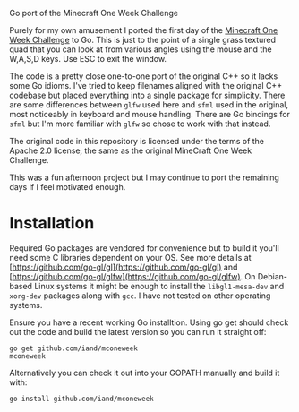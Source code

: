 Go port of the Minecraft One Week Challenge

Purely for my own amusement I ported the first day of the [Minecraft One Week
Challenge](https://github.com/Hopson97/MineCraft-One-Week-Challenge) to Go. This is just to the
point of a single grass textured quad that you can look at from various angles using the mouse and
the W,A,S,D keys. Use ESC to exit the window.

The code is a pretty close one-to-one port of the original C++ so it lacks some Go idioms. I've
tried to keep filenames aligned with the original C++ codebase but placed everything into a single
package for simplicity. There are some differences between `glfw` used here and `sfml` used in the
original, most noticeably in keyboard and mouse handling. There are Go bindings for `sfml` but I'm
more familiar with `glfw` so chose to work with that instead.

The original code in this repository is licensed under the terms of the Apache 2.0 license, the same as the
original MineCraft One Week Challenge. 

This was a fun afternoon project but I may continue to port the remaining days if I feel motivated
enough.

# Installation

Required Go packages are vendored for convenience but to build it you'll need some C libraries
dependent on your OS. See more details at [https://github.com/go-gl/gl](https://github.com/go-gl/gl)
and [https://github.com/go-gl/glfw](https://github.com/go-gl/glfw). On Debian-based Linux systems it
might be enough to install the `libgl1-mesa-dev` and `xorg-dev` packages along with `gcc`. I have
not tested on other operating systems.

Ensure you have a recent working Go installtion. Using go get should check out the code and build
the latest version so you can run it straight off:

    go get github.com/iand/mconeweek
    mconeweek

Alternatively you can check it out into your GOPATH manually and build it with:

    go install github.com/iand/mconeweek

